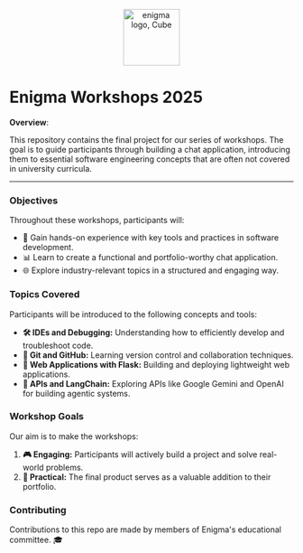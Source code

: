 
<p align="center">
  <a href="https://www.saenigma.com">
    <img style="width:100px; height:100px" src="https://www.saenigma.com/img/cubeenig.png" alt="enigma logo, Cube" />
  </a>
</p>

# Enigma Workshops 2025
**Overview**:

This repository contains the final project for our series of workshops. The goal is to guide participants through building a chat application, introducing them to essential software engineering concepts that are often not covered in university curricula.

---

### Objectives
Throughout these workshops, participants will:
- 🎨 Gain hands-on experience with key tools and practices in software development.
- 📊 Learn to create a functional and portfolio-worthy chat application.
- 🌐 Explore industry-relevant topics in a structured and engaging way.

### Topics Covered
Participants will be introduced to the following concepts and tools:
- **🛠️ IDEs and Debugging:** Understanding how to efficiently develop and troubleshoot code.
- **🔄 Git and GitHub:** Learning version control and collaboration techniques.
- **🔧 Web Applications with Flask:** Building and deploying lightweight web applications.
- **🤖 APIs and LangChain:** Exploring APIs like Google Gemini and OpenAI for building agentic systems.

### Workshop Goals
Our aim is to make the workshops:
1. **🎮 Engaging:** Participants will actively build a project and solve real-world problems.
2. **💼 Practical:** The final product serves as a valuable addition to their portfolio.

### Contributing
Contributions to this repo are made by members of Enigma's educational committee. 🎓
